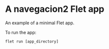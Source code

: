 # A navegacion2 Flet app

An example of a minimal Flet app.

To run the app:

```
flet run [app_directory]
```